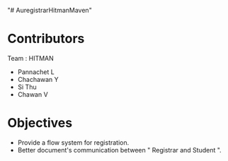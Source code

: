 "# AuregistrarHitmanMaven" 
# Contributors
Team : HITMAN
- Pannachet L
- Chachawan Y
- Si Thu
- Chawan V

# Objectives
- Provide a flow system for registration.
- Better document's communication between " Registrar and Student ".
